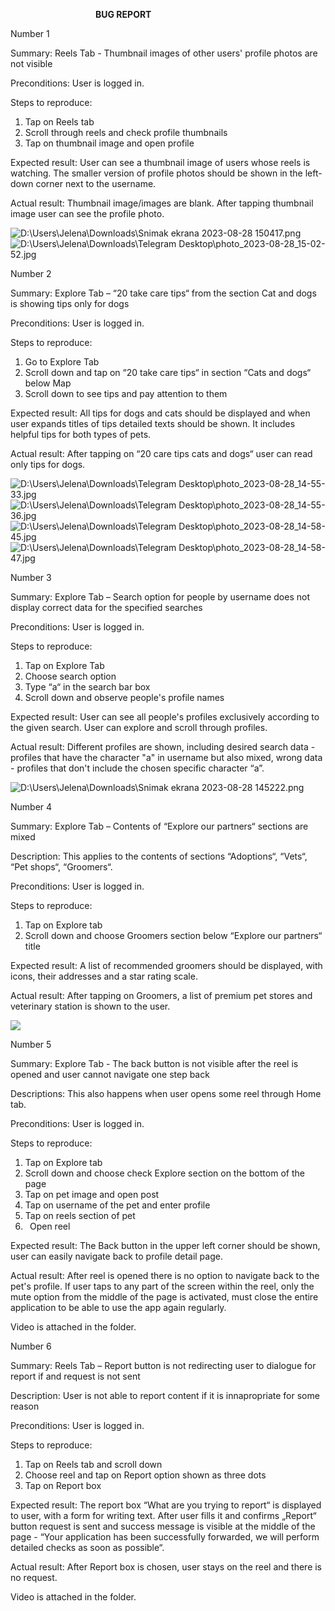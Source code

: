﻿`					`**BUG REPORT**

Number 1

Summary: Reels Tab - Thumbnail images of other users' profile photos are not visible 

Preconditions: User is logged in.

Steps to reproduce: 

1. Tap on Reels tab
1. Scroll through reels and check profile thumbnails
1. Tap on thumbnail image and open profile

Expected result: User can see a thumbnail image of users whose reels is watching. The smaller version of profile photos should be shown in the left-down corner next to the username.

Actual result: Thumbnail image/images are blank. After tapping thumbnail image user can see the profile photo. 

![D:\Users\Jelena\Downloads\Snimak ekrana 2023-08-28 150417.png](Aspose.Words.f8bfd1c3-27f9-456b-be18-efc84e9b02d5.001.png)                 ![D:\Users\Jelena\Downloads\Telegram Desktop\photo_2023-08-28_15-02-52.jpg](Aspose.Words.f8bfd1c3-27f9-456b-be18-efc84e9b02d5.002.jpeg)

Number 2

Summary: Explore Tab – “20 take care tips“ from the section Cat and dogs is showing tips only for dogs

Preconditions: User is logged in.

Steps to reproduce:

1. Go to Explore Tab 
1. Scroll down and tap on “20 take care tips“ in section “Cats and dogs“  below Map
1. Scroll down to see tips and pay attention to them

Expected result: All tips for dogs and cats should be displayed and when user expands titles of tips detailed texts should be shown. It includes helpful tips for both types of pets.

Actual result: After tapping on “20 care tips cats and dogs“ user can read only tips for dogs.

![D:\Users\Jelena\Downloads\Telegram Desktop\photo_2023-08-28_14-55-33.jpg](Aspose.Words.f8bfd1c3-27f9-456b-be18-efc84e9b02d5.003.jpeg)![D:\Users\Jelena\Downloads\Telegram Desktop\photo_2023-08-28_14-55-36.jpg](Aspose.Words.f8bfd1c3-27f9-456b-be18-efc84e9b02d5.004.jpeg)![D:\Users\Jelena\Downloads\Telegram Desktop\photo_2023-08-28_14-58-45.jpg](Aspose.Words.f8bfd1c3-27f9-456b-be18-efc84e9b02d5.005.jpeg)![D:\Users\Jelena\Downloads\Telegram Desktop\photo_2023-08-28_14-58-47.jpg](Aspose.Words.f8bfd1c3-27f9-456b-be18-efc84e9b02d5.006.jpeg)


Number 3

Summary: Explore Tab – Search option for people by username does not display correct data for the specified searches

Preconditions: User is logged in.

Steps to reproduce:

1. Tap on Explore Tab
1. Choose search option
1. Type “a“ in the search bar box
1. Scroll down and observe people's profile names 

Expected result: User can see all people's profiles exclusively according to the given search. User can explore and scroll through profiles.

Actual result: Different profiles are shown, including desired search data - profiles that have the character "a" in username but also mixed, wrong data - profiles that don't include the chosen specific character “a”. 

![D:\Users\Jelena\Downloads\Snimak ekrana 2023-08-28 145222.png](Aspose.Words.f8bfd1c3-27f9-456b-be18-efc84e9b02d5.007.png)

Number 4

Summary: Explore Tab – Contents of “Explore our partners“  sections are mixed

<a name="_gjdgxs"></a>Description: This applies to the contents of sections “Adoptions“, “Vets“, “Pet shops“, “Groomers“.

Preconditions: User is logged in.

Steps to reproduce:

1. Tap on Explore tab
1. Scroll down and choose Groomers section below “Explore our partners“ title

Expected result: A list of recommended groomers should be displayed, with icons, their addresses and a star rating scale.

Actual result: After tapping on Groomers, a list of premium pet stores and veterinary station is shown to the user.

![](Aspose.Words.f8bfd1c3-27f9-456b-be18-efc84e9b02d5.008.png)



Number 5

Summary: Explore Tab - The back button is not visible after the reel is opened and user cannot navigate one step back

Descriptions: This also happens when user opens some reel through Home tab.

Preconditions: User is logged in.

Steps to reproduce:

1. Tap on Explore tab
1. Scroll down and choose check Explore section on the bottom of the page 
1. Tap on pet image and open post
1. Tap on username of the pet and enter profile
1. Tap on reels section of pet
1. ` `Open reel

Expected result: The Back button in the upper left corner should be shown, user can easily navigate back to profile detail page.

Actual result: After reel is opened there is no option to navigate back to the pet's profile. If user taps to any part of the screen within the reel, only the mute option from the middle of the page is activated, must close the entire application to be able to use the app again regularly. 

Video is attached in the folder.


Number 6

Summary: Reels Tab – Report button is not redirecting user to dialogue for report if and request is not sent

Description: User is not able to report content if it is innapropriate for some reason

Preconditions: User is logged in.

Steps to reproduce:

1. Tap on Reels tab and scroll down 
1. Choose reel and tap on Report option shown as three dots 
1. Tap on Report box

Expected result: The report box “What are you trying to report“ is displayed to user, with a form for writing text. After user fills it and confirms „Report“ button request is sent and success message is visible at the middle of the page - “Your application has been successfully forwarded, we will perform detailed checks as soon as possible“.

Actual result: After Report box is chosen, user stays on the reel and there is no request.

Video is attached in the folder.

